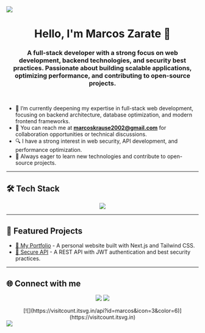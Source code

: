 <!-- Horizontal divider -->
<img src="https://user-images.githubusercontent.com/73097560/115834477-dbab4500-a447-11eb-908a-139a6edaec5c.gif">

<h1 align="center">Hello, I'm Marcos Zarate 👋</h1>
<h3 align="center">A full-stack developer with a strong focus on web development, backend technologies, and security best practices. Passionate about building scalable applications, optimizing performance, and contributing to open-source projects.</h3>


<br>

- 🚀 I’m currently deepening my expertise in full-stack web development, focusing on backend architecture, database optimization, and modern frontend frameworks.  
- 📩 You can reach me at **[marcoskrause2002@gmail.com](mailto:marcoskrause2002@gmail.com)** for collaboration opportunities or technical discussions.  
- 🔍 I have a strong interest in web security, API development, and performance optimization.  
- 🎯 Always eager to learn new technologies and contribute to open-source projects.  


---

## 🛠️ Tech Stack  
<p align="center">
    <img src="https://skillicons.dev/icons?i=html,css,js,ts,react,nextjs,tailwind,materialui,nodejs,express,prisma,mongodb,postgres,docker,linux,git,github,vscode,python&perline=7">

</p>

---

## 🚀 Featured Projects  
- [🔗 My Portfolio](https://miportafolio.com) - A personal website built with Next.js and Tailwind CSS.  
- [🔗 Secure API](https://github.com/marcos/api-security) - A REST API with JWT authentication and best security practices.  

---

## 🌐 Connect with me  
<p align="center">
  <a href="https://linkedin.com/in/tuusuario" target="_blank"><img src="https://img.shields.io/badge/LinkedIn-blue?style=for-the-badge&logo=linkedin"></a>
  <a href="mailto:marcoskrause2002@gmail.com"><img src="https://img.shields.io/badge/Email-red?style=for-the-badge&logo=gmail"></a>
</p>

<!-- Profile visit count -->
<div align="center">
  [![](https://visitcount.itsvg.in/api?id=marcos&icon=3&color=6)](https://visitcount.itsvg.in)
</div>

<!-- Horizontal divider -->
<img src="https://user-images.githubusercontent.com/73097560/115834477-dbab4500-a447-11eb-908a-139a6edaec5c.gif">
